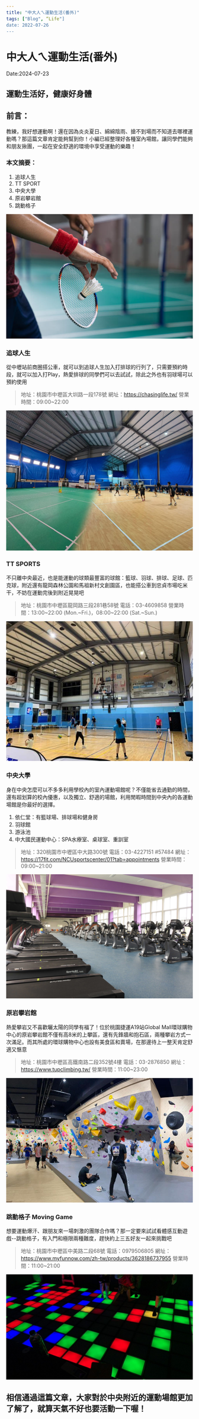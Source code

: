 ```yaml
---
title: "中大人ㄟ運動生活(番外)"
tags: ["Blog", “Life"]
date: 2022-07-26
---
```

# 中大人ㄟ運動生活(番外)

Date:2024-07-23

## 運動生活好，健康好身體

## 前言：

教練，我好想運動啊！還在因為炎炎夏日、綿綿陰雨、搶不到場而不知道去哪裡運動嗎？那這篇文章肯定能夠幫到你！小編已經整理好各種室內場館，讓同學們能夠和朋友揪團，一起在安全舒適的環境中享受運動的樂趣！

### 本文摘要：

1. 追球人生
2. TT SPORT
3. 中央大學
4. 原岩攀岩館
5. 跳動格子

![Image](https://raw.githubusercontent.com/NCU-FRESH/2024-blog/main/images/cfdaf790-5a79-11ed-b11a-f80f44a9f377.jpg)

### 追球人生

從中壢站前商圈搭公車，就可以到追球人生加入打排球的行列了，只需要預約時段，就可以加入打Play，熱愛排球的同學們可以去試試，除此之外也有羽球場可以預約使用

> 地址：桃園市中壢區大圳路一段178號
網址：https://chasinglife.tw/
營業時間：09:00~22:00
> 

![Image](https://raw.githubusercontent.com/NCU-FRESH/2024-blog/main/images/1-2.jpg)

### TT SPORTS

不只離中央最近，也是能運動的球類最豐富的球館：籃球、羽球、排球、足球、匹克球，附近還有龍岡森林公園和馬祖新村文創園區，也能搭公車到忠貞市場吃米干，不妨在運動完後到附近晃晃吧

> 地址：桃園市中壢區龍岡路三段281巷58號
電話：03-4609858
營業時間：13:00~22:00 (Mon.~Fri.)，08:00~22:00 (Sat.~Sun.)
> 

![Image](https://raw.githubusercontent.com/NCU-FRESH/2024-blog/main/images/l_965262117545863162.jpg)

### 中央大學

身在中央怎麼可以不多多利用學校內的室內運動場館呢？不僅能省去通勤的時間，還有超划算的校內優惠，以及獨立、舒適的場館，利用閒暇時間到中央內的各運動場館是你最好的選擇。

1. 依仁堂：有籃球場、排球場和健身房
2. 羽球館
3. 游泳池
4. 中大國民運動中心：SPA水療室、桌球室、重訓室

> 地址：320桃園市中壢區中大路300號
電話：03-4227151 #57484
網址：https://17fit.com/NCUsportscenter/01?tab=appointments
營業時間：09:00~21:00
> 

![Image](https://raw.githubusercontent.com/NCU-FRESH/2024-blog/main/images/1656480996.jpg)

### 原岩攀岩館

熱愛攀岩又不喜歡曬太陽的同學有福了！位於桃園捷運A19站Global Mall環球購物中心的原岩攀岩館不僅有高8米的上攀區，還有先鋒牆和抱石區，兩種攀岩方式一次滿足。而其所處的環球購物中心也設有美食區和賣場，在那邊待上一整天肯定舒適又愜意

> 地址：桃園市中壢區高鐵南路二段352號4樓
電話：03-2876850
網址：https://www.tupclimbing.tw/
營業時間：11:00~23:00
> 

![Image](https://raw.githubusercontent.com/NCU-FRESH/2024-blog/main/images/249280179_326189349315500_281095055318182366_n.jpg)

### 跳動格子 Moving Game

想要運動爆汗、跟朋友來一場刺激的團隊合作嗎？那一定要來試試看體感互動遊戲--跳動格子，有入門和極限兩種難度，趕快約上三五好友一起來挑戰吧

> 地址：桃園市中壢區中美路二段68號
電話：0979506805
網址：https://www.myfunnow.com/zh-tw/products/3628186737955
營業時間：11:00~21:00
> 

![Image](https://raw.githubusercontent.com/NCU-FRESH/2024-blog/main/images/compassion_img.jpg)

## 相信通過這篇文章，大家對於中央附近的運動場館更加了解了，就算天氣不好也要活動一下喔！